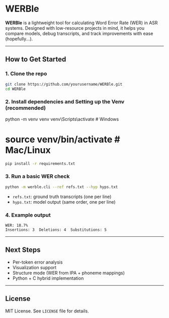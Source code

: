 # WERBle

**WERBle** is a lightweight tool for calculating Word Error Rate (WER) in ASR systems. Designed with low-resource projects in mind, it helps you compare models, debug transcripts, and track improvements with ease (hopefully...).

---

## How to Get Started

### 1. Clone the repo

```bash
git clone https://github.com/yourusername/WERBle.git
cd WERBle
```

### 2. Install dependencies and Setting up the Venv (recommended)

python -m venv venv
venv\Scripts\activate          # Windows
# source venv/bin/activate     # Mac/Linux

```bash
pip install -r requirements.txt
```

### 3. Run a basic WER check

```bash
python -m werble.cli --ref refs.txt --hyp hyps.txt

```

- `refs.txt`: ground truth transcripts (one per line)  
- `hyps.txt`: model output (same order, one per line)

### 4. Example output

```
WER: 18.7%
Insertions: 3  Deletions: 4  Substitutions: 5
```

---

## Next Steps

- Per-token error analysis  
- Visualization support  
- Structure mode (WER from IPA + phoneme mappings)  
- Python + C hybrid implementation

---

## License

MIT License. See `LICENSE` file for details.

